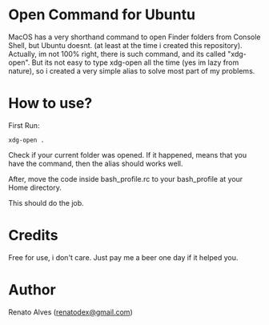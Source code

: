 # Open Command for Ubuntu

MacOS has a very shorthand command to open Finder folders from Console Shell, but Ubuntu doesnt. (at least at the time i created this repository).
Actually, im not 100% right, there is such command, and its called "xdg-open".
But its not easy to type xdg-open all the time (yes im lazy from nature), so i created a very simple alias to solve most part of my problems.

# How to use?

First Run:

```
xdg-open .
```

Check if your current folder was opened. If it happened, means that you have the command, then the alias should works well.

After, move the code inside bash_profile.rc to your bash_profile at your Home directory.

This should do the job.

# Credits

Free for use, i don't care. Just pay me a beer one day if it helped you.

# Author

Renato Alves (renatodex@gmail.com)
